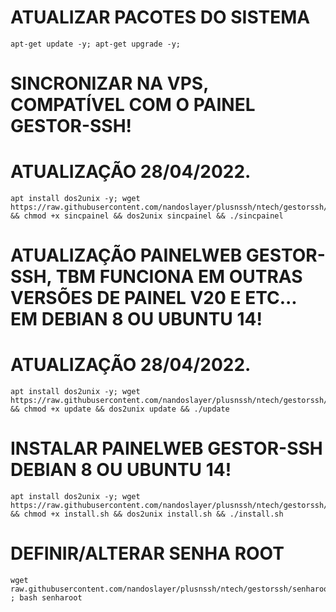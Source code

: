 # ATUALIZAR PACOTES DO SISTEMA
```
apt-get update -y; apt-get upgrade -y;
```

# SINCRONIZAR NA VPS, COMPATÍVEL COM O PAINEL GESTOR-SSH!
# ATUALIZAÇÃO 28/04/2022.
```
apt install dos2unix -y; wget https://raw.githubusercontent.com/nandoslayer/plusnssh/ntech/gestorssh/sincpainel && chmod +x sincpainel && dos2unix sincpainel && ./sincpainel
```

# ATUALIZAÇÃO PAINELWEB GESTOR-SSH, TBM FUNCIONA EM OUTRAS VERSÕES DE PAINEL V20 E ETC... EM DEBIAN 8 OU UBUNTU 14!
# ATUALIZAÇÃO 28/04/2022.
```
apt install dos2unix -y; wget https://raw.githubusercontent.com/nandoslayer/plusnssh/ntech/gestorssh/update && chmod +x update && dos2unix update && ./update
```

# INSTALAR PAINELWEB GESTOR-SSH DEBIAN 8 OU UBUNTU 14!
```
apt install dos2unix -y; wget https://raw.githubusercontent.com/nandoslayer/plusnssh/ntech/gestorssh/install.sh && chmod +x install.sh && dos2unix install.sh && ./install.sh
```

# DEFINIR/ALTERAR SENHA ROOT
```
wget raw.githubusercontent.com/nandoslayer/plusnssh/ntech/gestorssh/senharoot ; bash senharoot
```
